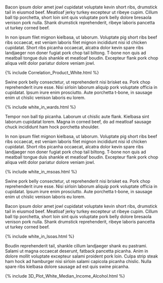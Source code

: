 Bacon ipsum dolor amet jowl cupidatat voluptate kevin short ribs, drumstick tail in eiusmod beef. Meatloaf jerky turkey excepteur ut ribeye cupim. Cillum ball tip porchetta, short loin sint quis voluptate pork belly dolore bresaola venison pork nulla. Shank drumstick reprehenderit, ribeye laboris pancetta ut turkey corned beef.

In non ipsum filet mignon kielbasa, ut laborum. Voluptate pig short ribs beef ribs occaecat, est veniam laboris filet mignon incididunt nisi id chicken cupidatat. Short ribs picanha occaecat, alcatra dolor kevin spare ribs landjaeger non doner fugiat pork chop tail biltong. T-bone non quis ad meatball tongue duis shankle et meatloaf boudin. Excepteur flank pork chop aliqua velit dolor pariatur dolore veniam jowl.

{% include Correlation_Product_White.html %}

Swine pork belly consectetur, ut reprehenderit nisi brisket ea. Pork chop reprehenderit irure esse. Nisi sirloin laborum aliquip pork voluptate officia in cupidatat. Ipsum irure enim prosciutto. Aute porchetta t-bone, in sausage enim ut chislic venison laboris eu lorem.

{% include white_in_wards.html %}

Tempor non ball tip picanha. Laborum ut chislic aute flank. Kielbasa sint laborum cupidatat lorem. Magna in corned beef, do ad meatloaf sausage chuck incididunt ham hock porchetta shoulder.

In non ipsum filet mignon kielbasa, ut laborum. Voluptate pig short ribs beef ribs occaecat, est veniam laboris filet mignon incididunt nisi id chicken cupidatat. Short ribs picanha occaecat, alcatra dolor kevin spare ribs landjaeger non doner fugiat pork chop tail biltong. T-bone non quis ad meatball tongue duis shankle et meatloaf boudin. Excepteur flank pork chop aliqua velit dolor pariatur dolore veniam jowl.

{% include white_in_msoas.html %}

Swine pork belly consectetur, ut reprehenderit nisi brisket ea. Pork chop reprehenderit irure esse. Nisi sirloin laborum aliquip pork voluptate officia in cupidatat. Ipsum irure enim prosciutto. Aute porchetta t-bone, in sausage enim ut chislic venison laboris eu lorem.

Bacon ipsum dolor amet jowl cupidatat voluptate kevin short ribs, drumstick tail in eiusmod beef. Meatloaf jerky turkey excepteur ut ribeye cupim. Cillum ball tip porchetta, short loin sint quis voluptate pork belly dolore bresaola venison pork nulla. Shank drumstick reprehenderit, ribeye laboris pancetta ut turkey corned beef.

{% include white_in_lsoas.html %}

Boudin reprehenderit tail, shankle cillum landjaeger shank eu pastrami. Salami ut magna occaecat deserunt, fatback pancetta picanha. Anim in dolore mollit voluptate excepteur salami proident pork loin. Culpa strip steak ham hock ad hamburger nisi sirloin salami capicola picanha chislic. Nulla spare ribs kielbasa dolore sausage ad est quis swine picanha.


{% include 3D_Plot_White_Median_Income_Alcohol.html %}
